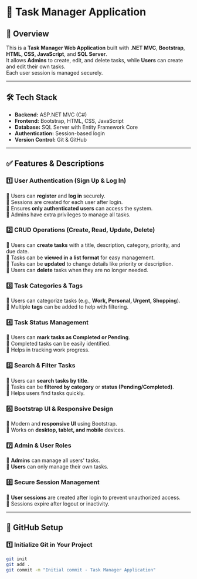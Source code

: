 # 🚀 Task Manager Application  

## **📌 Overview**
This is a **Task Manager Web Application** built with **.NET MVC**, **Bootstrap**, **HTML, CSS, JavaScript**, and **SQL Server**.  
It allows **Admins** to create, edit, and delete tasks, while **Users** can create and edit their own tasks.  
Each user session is managed securely.  

---

## **🛠 Tech Stack**
- **Backend:** ASP.NET MVC (C#)
- **Frontend:** Bootstrap, HTML, CSS, JavaScript  
- **Database:** SQL Server with Entity Framework Core  
- **Authentication:** Session-based login  
- **Version Control:** Git & GitHub  

---

## **✅ Features & Descriptions**
### **1️⃣ User Authentication (Sign Up & Log In)**
🔹 Users can **register** and **log in** securely.  
🔹 Sessions are created for each user after login.  
🔹 Ensures **only authenticated users** can access the system.  
🔹 Admins have extra privileges to manage all tasks.  

### **2️⃣ CRUD Operations (Create, Read, Update, Delete)**
🔹 Users can **create tasks** with a title, description, category, priority, and due date.  
🔹 Tasks can be **viewed in a list format** for easy management.  
🔹 Tasks can be **updated** to change details like priority or description.  
🔹 Users can **delete** tasks when they are no longer needed.  

### **3️⃣ Task Categories & Tags**
🔹 Users can categorize tasks (e.g., **Work, Personal, Urgent, Shopping**).  
🔹 Multiple **tags** can be added to help with filtering.  

### **4️⃣ Task Status Management**
🔹 Users can **mark tasks as Completed or Pending**.  
🔹 Completed tasks can be easily identified.  
🔹 Helps in tracking work progress.  

### **5️⃣ Search & Filter Tasks**
🔹 Users can **search tasks by title**.  
🔹 Tasks can be **filtered by category** or **status (Pending/Completed)**.  
🔹 Helps users find tasks quickly.  

### **6️⃣ Bootstrap UI & Responsive Design**
🔹 Modern and **responsive UI** using Bootstrap.  
🔹 Works on **desktop, tablet, and mobile** devices.  

### **7️⃣ Admin & User Roles**
🔹 **Admins** can manage all users' tasks.  
🔹 **Users** can only manage their own tasks.  

### **8️⃣ Secure Session Management**
🔹 **User sessions** are created after login to prevent unauthorized access.  
🔹 Sessions expire after logout or inactivity.  

---

## **📌 GitHub Setup**
### **1️⃣ Initialize Git in Your Project**
```sh
git init
git add .
git commit -m "Initial commit - Task Manager Application"
